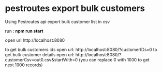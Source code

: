 # pestroutes export bulk customers

Using Pestroutes api export bulk customer list in csv

run : **npm run start**

open url http://localhost:8080

to get bulk customers ids open url: http://localhost:8080/?customerIDs=0
to get bulk customer details open url: http://localhost:8080/?customerCsv=out0.csv&startWith=0 (you can replace 0 with 1000 to get next 1000 records)
